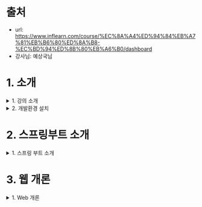 # 출처
- url: https://www.inflearn.com/course/%EC%8A%A4%ED%94%84%EB%A7%81%EB%B6%80%ED%8A%B8-%EC%BD%94%ED%8B%80%EB%A6%B0/dashboard
- 강사님: 예상국님

# 1. 소개

<details><summary> 1. 강의 소개 </summary>

## 1. 강의 소개

### Why Kotlin?
- JVM 언어/ Java와 100% 호환
- 현대 언어 지향
- 안정적인 null point 대응
- Java에 비해서 간결한 코드, Kotlin만의 표준함수 지원
- (지금은 Java10 이상 지원) 타입추론의 편리함 

</details>

<details><summary> 2. 개발환경 설치 </summary>

## 2. 개발환경 설치

- java8
- intellij

</details>

# 2. 스프링부트 소개 

<details><summary> 1. 스프링 부트 소개 </summary>

## 1. 스프링 부트 소개
- Spring Boot는 단순히 실행되며, 프러덕션 제품 수준의 스프링 기반 어플리케이션을 쉽게 만들 수 있다
- Spring Boot 어플리케이션에는 Spring 구성이 거의 필요 없다
- Spring Boot java -jar로 실행하는 Java 어플리케이션을 만들 수 있다

### 주요 목표
- Spring 개발에 대해 빠르고, 광범위하게 적용할 수 있는 환경
- 기본값 설정이 있지만 설정을 바꿀 수 있다
- 대규모 프로젝트에 공통적인 비 기능 제공 (보안, 모니터링 등등)
- XML 구성 요구사항이 전혀 없음 

### 정리
1. 어플리케이션 개발에 필수 요소들만 모아두었다
2. 간단한 설정으로 개발 및 커스텀이 가능하다
3. 간단하고, 빠르게 어플리케이션 실행 및 배포가 가능하다
4. 대규모프로젝트(운영환경)에 필요한 비 기능적 기능도 제공한다
5. 오랜 경험에서 나오는 안정적인 운영이 가능하다
6. Spring에서 불편한 설정이 없어졌다 (XML 설정 등등) 

</details>

# 3. 웹 개론

<details><summary> 1. Web 개론 </summary>

## 1. Web 개론

### Web 이란?
- (World Wide Web, WWW, W3)은 인터넷에 연결된 컴퓨터를 통해 사람들이 정볼르 공유 할 수 있는 전 세계적인 정보 공간을 말한다
- Web의 용도는 다양하게 나눌 수 있다
- 그중에서 우리가 제일 많이 접하는 부분
  1. Web Site (google, naver, daum, yahoo etc...)
  2. User Interface (Chrome, Safari, Explorer, Smart Watch, etc ...)
  3. API (Application Programming Interface) * Web Service (Kakao Open API, Google Open API, Naver Open API, etc ...)

### Web의 기반
1. HTTP
   - 어플리케이션 컨트롤
   - GET, POST, PUT, DELETE, OPTIONS, HEAD, TRACE, CONNECT의 Method가 존재 
2. URI
   - 리소스 식별자
   - 특정 사이트, 특정 쇼핑 목록, 동영상 목록 등 모든 정보에 접근 할 수 있는 정보
3. HTML
   - 하이퍼 미디어 포맷
   - XML을 바탕으로한 범용 문서 포맷
   - 이를 활용하여 Chrome, Safari, Explorer에서 사용자가 알아보기 쉬운 형태로 표현 

### REST
- REST(Representational State Transfer, 자원의 상태 전달)
- 네트워크 아키텍처 원리
1. Client, Server: 클라이언트와 서버가 서로 독립적으로 분리되어져 있어야 한다
2. Stateless: 요청에 대해서 클라이언트의 상태가 서버에 저장을 하지 않는다
3. 캐시: 클라이언트는 서버의 응답을 캐시 할 수 있어야 한다. 클라이언트가 캐시를 통해서 응답을 재사용할 수 있어야 하며, 이를 통해서 서버의 부하를 낮춘다
4. 계층화 (Layered System): 서버와 클라이언트 사이에, 방화벽, 게이트웨이, Proxy 등 다계층 형태를 구성할 수 있어야 하며, 확장 할 수 있어야 한다
5. 인터페이스 일관성: 아키텍처를 단순화시키고 작은 단위로 분리하여서, 클라이언트, 서버가 독집적으로 개선될 수 있어야 한다
6. Code On Demand (optional) 자바 애플릿, 자바스크립트 플래시 등 특정기능을 서버가 클라이언트에 코드를 전달하여 실행 할 수 있어야 한다

- 인터페이스의 일관성: 인터페이스 일관성이 잘 지켜졌는지에 따라 REST를 잘 사용했는지 판단을 할 수 있다.
  1. 자원 식별
  2. 메시지를 통한 리소스 조작
  3. 자기 서술적 메시지
  4. 애플리케이션 상태에 대한 엔진으로서 하이퍼미디어 

### 자원 식별
- 웹 기반의 REST에서는 리소스 접근을 URI를 사용한다
- https://foo.co.kr/user/100
  - Resource: user
  - 식별자: 100

### 메시지를 통한 리소스 조작
- Web에서는 다양한 방식으로 데이터를 전송할 수 있다.
- 그중에서는 HTML, XML, JSON, TEXT 등 다양한 방법이 있다
- 이 중에서 리소스의 타입을 알려주기 위해서 header 부분에 content-type를 통해서 어떠한 타입인지를 지정할 수 있다. 


</details>